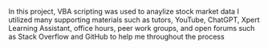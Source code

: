 In this project, VBA scripting was used to anaylize stock market data
I utilized many supporting materials such as tutors, YouTube, ChatGPT, Xpert Learning Assistant, office hours, peer work groups, and open forums such as Stack Overflow and GitHub to help me throughout the process
